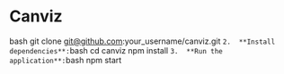 # Canviz

bash
    git clone git@github.com:your_username/canviz.git
    ```
2.  **Install dependencies**:
    ```bash
    cd canviz
    npm install
    ```
3.  **Run the application**:
    ```bash
    npm start